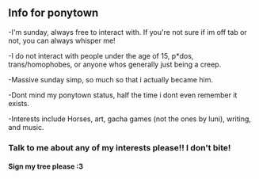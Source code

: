 ## Info for ponytown

-I'm sunday, always free to interact with. If you're not sure if im off tab or not, you can always whisper me!

-I do not interact with people under the age of 15, p*dos, trans/homophobes, or anyone whos generally just being a creep.

-Massive sunday simp, so much so that i actually became him.

-Dont mind my ponytown status, half the time i dont even remember it exists.

-Interests include Horses, art, gacha games (not the ones by luni), writing, and music.

### Talk to me about any of my interests please!! I don't bite!

#### Sign my tree please :3 
